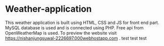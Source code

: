 # Weather-application
This weather application is built using HTML, CSS and JS for front end part. MySQL database is used and is connected using PHP. Free api from OpenWeatherMap is used. To preview the website visit  https://nishanjungsuwal-2226697.000webhostapp.com .
test test test